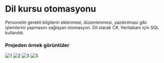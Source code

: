 # Dil kursu otomasyonu
Personelin gerekli bilgilerin eklenmesi, düzenlenmesi, yazdırılması gibi işlemlerini yapmasını sağlayan otomasyon. Dil olarak C#, Veritabanı için SQL kullanıldı. 

### Projeden örnek görüntüler
![1](https://github.com/ysufyalcin/dilKursu/assets/93860717/d19867d6-609b-447c-8c49-7ea9d31f4fb3)
![2](https://github.com/ysufyalcin/dilKursu/assets/93860717/adb886ae-1073-470a-b18a-f0ef32291591)
![3](https://github.com/ysufyalcin/dilKursu/assets/93860717/1b0c3036-4df9-41a6-bbd7-ef276d459a50)
![3](https://github.com/ysufyalcin/dilKursu/assets/93860717/de78fca4-d973-4a25-b4a9-20a963569214)




